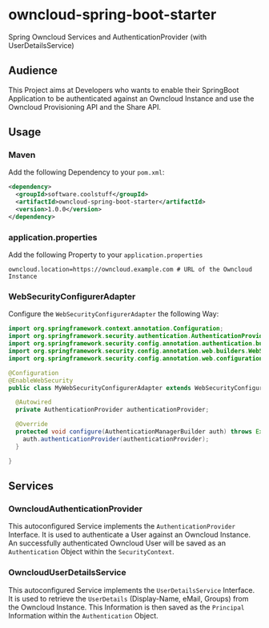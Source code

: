 # owncloud-spring-boot-starter
Spring Owncloud Services and AuthenticationProvider (with UserDetailsService)

## Audience
This Project aims at Developers who wants to enable their SpringBoot Application to be authenticated against an Owncloud Instance and use the Owncloud Provisioning API and the Share API.

## Usage
### Maven
Add the following Dependency to your ``pom.xml``:
```xml
<dependency>
  <groupId>software.coolstuff</groupId>
  <artifactId>owncloud-spring-boot-starter</artifactId>
  <version>1.0.0</version>
</dependency>
```
### application.properties
Add the following Property to your ``application.properties``
```properties
owncloud.location=https://owncloud.example.com # URL of the Owncloud Instance
```
### WebSecurityConfigurerAdapter
Configure the ``WebSecurityConfigurerAdapter`` the following Way:
```java
import org.springframework.context.annotation.Configuration;
import org.springframework.security.authentication.AuthenticationProvider;
import org.springframework.security.config.annotation.authentication.builders.AuthenticationManagerBuilder;
import org.springframework.security.config.annotation.web.builders.WebSecurity;
import org.springframework.security.config.annotation.web.configuration.WebSecurityConfigurerAdapter;

@Configuration
@EnableWebSecurity
public class MyWebSecurityConfigurerAdapter extends WebSecurityConfigurerAdapter {

  @Autowired
  private AuthenticationProvider authenticationProvider;

  @Override
  protected void configure(AuthenticationManagerBuilder auth) throws Exception {
    auth.authenticationProvider(authenticationProvider);
  }

}
```

## Services
### OwncloudAuthenticationProvider
This autoconfigured Service implements the ``AuthenticationProvider`` Interface.
It is used to authenticate a User against an Owncloud Instance.
An successfully authenticated Owncloud User will be saved as an ``Authentication`` Object within the ``SecurityContext``.
### OwncloudUserDetailsService
This autoconfigured Service implements the ``UserDetailsService`` Interface.
It is used to retrieve the ``UserDetails`` (Display-Name, eMail, Groups) from the Owncloud Instance.
This Information is then saved as the ``Principal`` Information within the ``Authentication`` Object.
